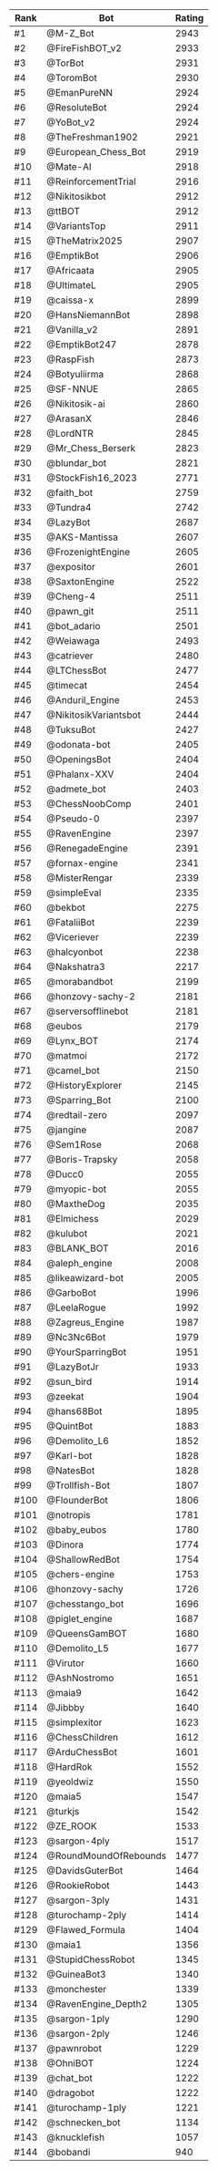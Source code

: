 Rank|Bot|Rating
---|---|---
#1|@M-Z_Bot|2943
#2|@FireFishBOT_v2|2933
#3|@TorBot|2931
#4|@ToromBot|2930
#5|@EmanPureNN|2924
#6|@ResoluteBot|2924
#7|@YoBot_v2|2924
#8|@TheFreshman1902|2921
#9|@European_Chess_Bot|2919
#10|@Mate-AI|2918
#11|@ReinforcementTrial|2916
#12|@Nikitosikbot|2912
#13|@ttBOT|2912
#14|@VariantsTop|2911
#15|@TheMatrix2025|2907
#16|@EmptikBot|2906
#17|@Africaata|2905
#18|@UltimateL|2905
#19|@caissa-x|2899
#20|@HansNiemannBot|2898
#21|@Vanilla_v2|2891
#22|@EmptikBot247|2878
#23|@RaspFish|2873
#24|@Botyuliirma|2868
#25|@SF-NNUE|2865
#26|@Nikitosik-ai|2860
#27|@ArasanX|2846
#28|@LordNTR|2845
#29|@Mr_Chess_Berserk|2823
#30|@blundar_bot|2821
#31|@StockFish16_2023|2771
#32|@faith_bot|2759
#33|@Tundra4|2742
#34|@LazyBot|2687
#35|@AKS-Mantissa|2607
#36|@FrozenightEngine|2605
#37|@expositor|2601
#38|@SaxtonEngine|2522
#39|@Cheng-4|2511
#40|@pawn_git|2511
#41|@bot_adario|2501
#42|@Weiawaga|2493
#43|@catriever|2480
#44|@LTChessBot|2477
#45|@timecat|2454
#46|@Anduril_Engine|2453
#47|@NikitosikVariantsbot|2444
#48|@TuksuBot|2427
#49|@odonata-bot|2405
#50|@OpeningsBot|2404
#51|@Phalanx-XXV|2404
#52|@admete_bot|2403
#53|@ChessNoobComp|2401
#54|@Pseudo-0|2397
#55|@RavenEngine|2397
#56|@RenegadeEngine|2391
#57|@fornax-engine|2341
#58|@MisterRengar|2339
#59|@simpleEval|2335
#60|@bekbot|2275
#61|@FataliiBot|2239
#62|@Viceriever|2239
#63|@halcyonbot|2238
#64|@Nakshatra3|2217
#65|@morabandbot|2199
#66|@honzovy-sachy-2|2181
#67|@serversofflinebot|2181
#68|@eubos|2179
#69|@Lynx_BOT|2174
#70|@matmoi|2172
#71|@camel_bot|2150
#72|@HistoryExplorer|2145
#73|@Sparring_Bot|2100
#74|@redtail-zero|2097
#75|@jangine|2087
#76|@Sem1Rose|2068
#77|@Boris-Trapsky|2058
#78|@Ducc0|2055
#79|@myopic-bot|2055
#80|@MaxtheDog|2035
#81|@Elmichess|2029
#82|@kulubot|2021
#83|@BLANK_BOT|2016
#84|@aleph_engine|2008
#85|@likeawizard-bot|2005
#86|@GarboBot|1996
#87|@LeelaRogue|1992
#88|@Zagreus_Engine|1987
#89|@Nc3Nc6Bot|1979
#90|@YourSparringBot|1951
#91|@LazyBotJr|1933
#92|@sun_bird|1914
#93|@zeekat|1904
#94|@hans68Bot|1895
#95|@QuintBot|1883
#96|@Demolito_L6|1852
#97|@Karl-bot|1828
#98|@NatesBot|1828
#99|@Trollfish-Bot|1807
#100|@FlounderBot|1806
#101|@notropis|1781
#102|@baby_eubos|1780
#103|@Dinora|1774
#104|@ShallowRedBot|1754
#105|@chers-engine|1753
#106|@honzovy-sachy|1726
#107|@chesstango_bot|1696
#108|@piglet_engine|1687
#109|@QueensGamBOT|1680
#110|@Demolito_L5|1677
#111|@Virutor|1660
#112|@AshNostromo|1651
#113|@maia9|1642
#114|@Jibbby|1640
#115|@simplexitor|1623
#116|@ChessChildren|1612
#117|@ArduChessBot|1601
#118|@HardRok|1552
#119|@yeoldwiz|1550
#120|@maia5|1547
#121|@turkjs|1542
#122|@ZE_ROOK|1533
#123|@sargon-4ply|1517
#124|@RoundMoundOfRebounds|1477
#125|@DavidsGuterBot|1464
#126|@RookieRobot|1443
#127|@sargon-3ply|1431
#128|@turochamp-2ply|1414
#129|@Flawed_Formula|1404
#130|@maia1|1356
#131|@StupidChessRobot|1345
#132|@GuineaBot3|1340
#133|@monchester|1339
#134|@RavenEngine_Depth2|1305
#135|@sargon-1ply|1290
#136|@sargon-2ply|1246
#137|@pawnrobot|1229
#138|@OhniBOT|1224
#139|@chat_bot|1222
#140|@dragobot|1222
#141|@turochamp-1ply|1221
#142|@schnecken_bot|1134
#143|@knucklefish|1057
#144|@bobandi|940
